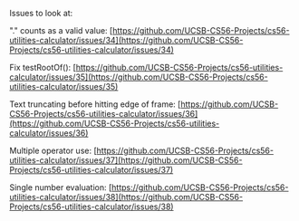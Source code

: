 Issues to look at:

"." counts as a valid value: [https://github.com/UCSB-CS56-Projects/cs56-utilities-calculator/issues/34](https://github.com/UCSB-CS56-Projects/cs56-utilities-calculator/issues/34)

Fix testRootOf(): [https://github.com/UCSB-CS56-Projects/cs56-utilities-calculator/issues/35](https://github.com/UCSB-CS56-Projects/cs56-utilities-calculator/issues/35)

Text truncating before hitting edge of frame: [https://github.com/UCSB-CS56-Projects/cs56-utilities-calculator/issues/36](https://github.com/UCSB-CS56-Projects/cs56-utilities-calculator/issues/36)

Multiple operator use: [https://github.com/UCSB-CS56-Projects/cs56-utilities-calculator/issues/37](https://github.com/UCSB-CS56-Projects/cs56-utilities-calculator/issues/37)

Single number evaluation: [https://github.com/UCSB-CS56-Projects/cs56-utilities-calculator/issues/38](https://github.com/UCSB-CS56-Projects/cs56-utilities-calculator/issues/38)